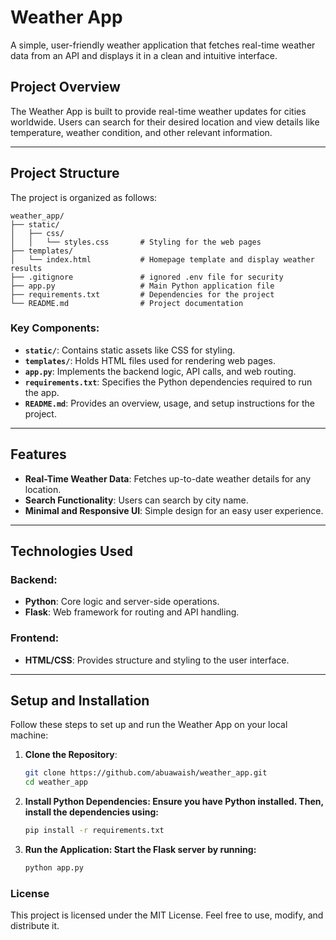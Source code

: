 # Weather App

A simple, user-friendly weather application that fetches real-time weather data from an API and displays it in a clean and intuitive interface.

## Project Overview

The Weather App is built to provide real-time weather updates for cities worldwide. Users can search for their desired location and view details like temperature, weather condition, and other relevant information.

---

## Project Structure

The project is organized as follows:

```plaintext
weather_app/
├── static/
│   ├── css/
│   │   └── styles.css       # Styling for the web pages
├── templates/      
│   └── index.html           # Homepage template and display weather results
├── .gitignore               # ignored .env file for security                 
├── app.py                   # Main Python application file
├── requirements.txt         # Dependencies for the project
└── README.md                # Project documentation

```


### Key Components:
- **`static/`**: Contains static assets like CSS for styling.
- **`templates/`**: Holds HTML files used for rendering web pages.
- **`app.py`**: Implements the backend logic, API calls, and web routing.
- **`requirements.txt`**: Specifies the Python dependencies required to run the app.
- **`README.md`**: Provides an overview, usage, and setup instructions for the project.

---

## Features

- **Real-Time Weather Data**: Fetches up-to-date weather details for any location.
- **Search Functionality**: Users can search by city name.
- **Minimal and Responsive UI**: Simple design for an easy user experience.

---

## Technologies Used

### Backend:
- **Python**: Core logic and server-side operations.
- **Flask**: Web framework for routing and API handling.

### Frontend:
- **HTML/CSS**: Provides structure and styling to the user interface.

---

## Setup and Installation

Follow these steps to set up and run the Weather App on your local machine:

1. **Clone the Repository**:
   ```bash
   git clone https://github.com/abuawaish/weather_app.git
   cd weather_app
   ```

2. **Install Python Dependencies: Ensure you have Python installed. Then, install the dependencies using:**
    ```bash
    pip install -r requirements.txt
   ```
   
3. **Run the Application: Start the Flask server by running:**
    ```bash
   python app.py
    ```
### License
This project is licensed under the MIT License. Feel free to use, modify, and distribute it.
